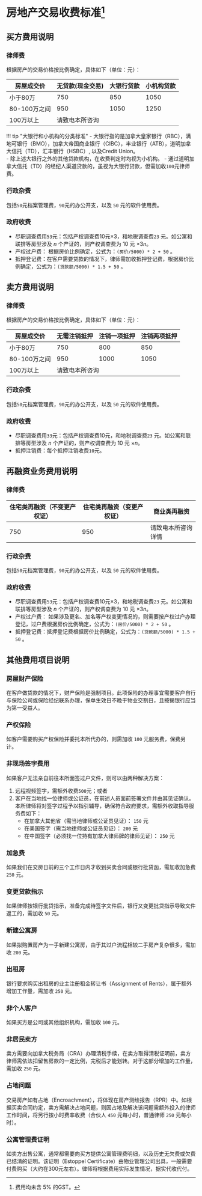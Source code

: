 # 房地产交易收费标准[^1] 

[^1]: 费用均未含 $5\%$ 的GST。

##  买方费用说明

### 律师费

根据房产的交易价格按比例确定，具体如下（单位：元）：

<table class="styled-table">
    <thead>
    <tr>
        <th>房屋成交价</th>
        <th>无贷款(现金交易)</th>
        <th>大银行贷款</th>
        <th>小机构贷款</th>
    </tr>
    </thead>
    <tbody>
    <tr>
        <td>小于80万</td>
        <td>750</td>
        <td>850</td>
        <td>1050</td>
    </tr>
    <tr>
    <!-- <tr class="active-row"> -->
        <td>80-100万之间</td>
        <td>950</td>
        <td>1050</td>
        <td>1250</td>
    </tr>
     <tr>
        <td>100万以上</td>
        <td colspan="3">请致电本所咨询</td>
    </tr>
    </tbody>
</table>

!!! tip "大银行和小机构的分类标准"
        - 大银行指的是加拿大皇家银行（RBC），满地可银行（BMO），加拿大帝国商业银行（CIBC），丰业银行（ATB），道明加拿大信托（TD），汇丰银行（HSBC）, 以及Credit Union。<br>
        - 除上述大银行之外的其他贷款机构，在收费判定时均视为小机构。
        - 通过道明加拿大信托（TD）的经纪人渠道贷款的，虽视为大银行贷款，但需加收`100`元律师费。


### 行政杂费

包括`50`元档案管理费，`90`元的办公开支，以及 `50` 元的软件使用费。

### 政府收费
- 尽职调查费用`53`元：包括产权调查费10元$\times 3$，和地税调查费`23` 元。如公寓和联排等房型涉及 $n$ 个产证的，则产权调查费为 10 元 $\times 3n$。
- 产权过户费： 根据房价比例确定，公式为：`(房价/5000) * 2 + 50` 。
- 抵押登记费：在客户需要贷款的情况下，律师需加收抵押登记费，根据房价比例确定，公式为：`(贷款额/5000) * 1.5 + 50` 。


## 卖方费用说明

### 律师费

根据房产的交易价格按比例确定，具体如下（单位：元）：

<table class="styled-table">
    <thead>
    <tr>
        <th>房屋成交价</th>
        <th>无需注销抵押</th>
        <th>注销一项抵押</th>
        <th>注销两项抵押</th>
    </tr>
    </thead>
    <tbody>
    <tr>
        <td>小于80万</td>
        <td>750</td>
        <td>800</td>
        <td>850</td>
    </tr>
    <tr>
        <td>80-100万之间</td>
        <td>950</td>
        <td>1000</td>
        <td>1050</td>
    </tr>
     <tr>
        <td>100万以上</td>
        <td colspan="3">请致电本所咨询</td>
    </tr>
    </tbody>
</table>


### 行政杂费

包括`50`元档案管理费，`90`元的办公开支，以及 `50` 元的软件使用费。

### 政府收费
- 尽职调查费用`33`元：包括产权调查费10元，和地税调查费`23` 元。如公寓和联排等房型涉及 $n$ 个产证的，则产权调查费为 10 元 $\times n$。
- 抵押注销费：每个抵押注销收费`10`元。


## 再融资业务费用说明

### 律师费

<table class="styled-table">
    <thead>
    <tr>
        <th>住宅类再融资（不变更产权证）</th>
        <th>住宅类再融资（变更产权证）</th>
        <th>商业类再融资</th>
      </tr>
    </thead>
    <tbody>
    <tr>
        <td>750</td>
        <td>950</td>
        <td>请致电本所咨询详情</td>
    </tr>
    </tbody>
</table>

### 行政杂费

包括`50`元档案管理费，`90`元的办公开支，以及 `50` 元的软件使用费。

### 政府收费
- 尽职调查费用`53`元：包括产权调查费10元$\times 3$，和地税调查费`23` 元。如公寓和联排等房型涉及 $n$ 个产证的，则产权调查费为 10 元 $\times 3n$。
- 产权过户费： 如果涉及更名、加名等产权变更情况的，则需要按产权过户办理登记，过户费根据房价比例确定，公式为：`(房价/5000) * 2 + 50` 。
- 抵押登记费：抵押登记费根据房价比例确定，公式为：`(贷款额/5000) * 1.5 + 50` 。


## 其他费用项目说明

### 房屋财产保险

在客户做贷款的情况下，财产保险是强制项目。此项保险的办理事宜需要客户自行与保险公司或保险经纪联系办理，保单生效日不晚于物业交割日，且按揭银行应当为第一受益人。

### 产权保险

如客户需要购买产权保险并委托本所代办的，则需加收 `100` 元服务费，保费另计。

### 非现场签字费用

如果客户无法亲自前往本所面签过户文件，则可以由两种解决方案：

1. 远程视频签字，需额外收费`500`元；或者
2. 客户在当地找一位律师或公证员，在前述人员面前签署文件并由其见证确认。本所律师将对签字过程予以指引辅导，确保符合政府要求，需额外收取指导服务费如下：
    - 在加拿大其他省（需当地律师或公证员见证）： `150` 元
    - 在美国签字（需当地律师或公证员见证）： `200` 元
    - 在中国签字（必须找一位持有加拿大律师牌的律师见证）： `250` 元

### 加急费

如果我们在交房日前的三个工作日内才收到买卖合同或银行批贷函，需加收加急费 `250` 元。

### 变更贷款指示

如果律师按银行批贷指示，准备完成待签字文件后，银行又变更批贷指示导致文件返工的，需加收 `50` 元。

### 新建公寓房

如果拟购置房产为一手新建公寓房，由于其过户流程相较二手房产复杂很多，需加收 `200` 元。

### 出租房

银行要求购买出租房的业主注册租金转让书（Assignment of Rents），属于额外增加工作量，需加收 `250` 元。

### 非个人客户

如果买方是公司或其他组织机构，需加收 `100` 元。

### 非居民卖方

卖方需要向加拿大税务局（CRA）办理清税手续，在卖方取得清税证明前，卖方律师需依法扣留售房款的一定比例，完税后才能划转。对于这部分增加的工作量，需加收 `250` 元。

### 占地问题

交易房产如有占地（Encroachment），将体现在房产测绘报告（RPR）中。如根据买卖合同约定，卖方需解决占地问题，则因占地及解决该问题需额外投入的律师工作时间，将另行按小时费率收费（合伙人 `450` 元每小时，普通律师 `250` 元每小时）。

### 公寓管理费证明

如卖方出售公寓，通常都需要向买方提供公寓管理费明细，以及历史无欠费或欠费已结清的证明。该证明（Estoppel Certificate）由物业管理公司出具，一般需要付费购买（大约在300元左右）。律师将根据费用实际发生情况，据实代收代付。
    

